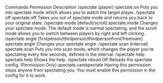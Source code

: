 
Commands	Permission	Description
/spectate (player)	spectate.on	Puts you into spectate mode which allows you to watch the target player.
/spectate off	spectate.off	Takes you out of spectate mode and returns you back to your original state.
/spectate mode [default/scroll]	spectate.mode	Changes your spectate mode. The default mode is normal spectating, and the scroll mode allows you to switch between players by right and left clicking.
/spectate angle [firstperson/thirdperson/thirdpersonfront/freeroam]	spectate.angle	Changes your spectate angle.
/spectate scan (interval)	spectate.scan	Puts you into scan mode, which changes the player you're spectating every few seconds, defined in the interval.
/spectate help	spectate.help	Shows the help.
/spectate reload	OP	Reloads the spectate config.
(Permission Only)	spectate.cantspectate	Having this permission stops anyone from spectating you. You must enable this permission in the config for it to work.
